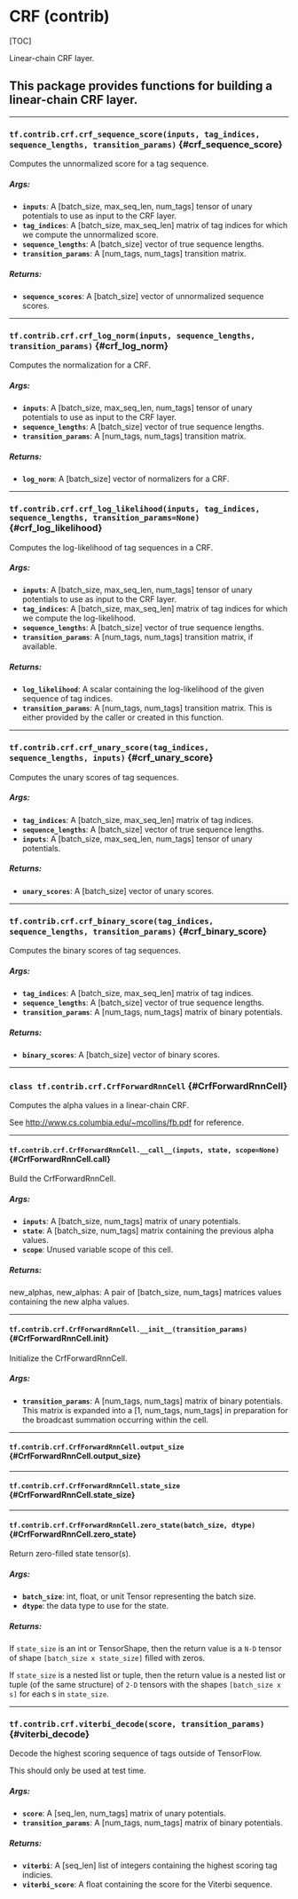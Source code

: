 <!-- This file is machine generated: DO NOT EDIT! -->

# CRF (contrib)
[TOC]

Linear-chain CRF layer.

## This package provides functions for building a linear-chain CRF layer.

- - -

### `tf.contrib.crf.crf_sequence_score(inputs, tag_indices, sequence_lengths, transition_params)` {#crf_sequence_score}

Computes the unnormalized score for a tag sequence.

##### Args:


*  <b>`inputs`</b>: A [batch_size, max_seq_len, num_tags] tensor of unary potentials
      to use as input to the CRF layer.
*  <b>`tag_indices`</b>: A [batch_size, max_seq_len] matrix of tag indices for which we
      compute the unnormalized score.
*  <b>`sequence_lengths`</b>: A [batch_size] vector of true sequence lengths.
*  <b>`transition_params`</b>: A [num_tags, num_tags] transition matrix.

##### Returns:


*  <b>`sequence_scores`</b>: A [batch_size] vector of unnormalized sequence scores.


- - -

### `tf.contrib.crf.crf_log_norm(inputs, sequence_lengths, transition_params)` {#crf_log_norm}

Computes the normalization for a CRF.

##### Args:


*  <b>`inputs`</b>: A [batch_size, max_seq_len, num_tags] tensor of unary potentials
      to use as input to the CRF layer.
*  <b>`sequence_lengths`</b>: A [batch_size] vector of true sequence lengths.
*  <b>`transition_params`</b>: A [num_tags, num_tags] transition matrix.

##### Returns:


*  <b>`log_norm`</b>: A [batch_size] vector of normalizers for a CRF.


- - -

### `tf.contrib.crf.crf_log_likelihood(inputs, tag_indices, sequence_lengths, transition_params=None)` {#crf_log_likelihood}

Computes the log-likelihood of tag sequences in a CRF.

##### Args:


*  <b>`inputs`</b>: A [batch_size, max_seq_len, num_tags] tensor of unary potentials
      to use as input to the CRF layer.
*  <b>`tag_indices`</b>: A [batch_size, max_seq_len] matrix of tag indices for which we
      compute the log-likelihood.
*  <b>`sequence_lengths`</b>: A [batch_size] vector of true sequence lengths.
*  <b>`transition_params`</b>: A [num_tags, num_tags] transition matrix, if available.

##### Returns:


*  <b>`log_likelihood`</b>: A scalar containing the log-likelihood of the given sequence
      of tag indices.
*  <b>`transition_params`</b>: A [num_tags, num_tags] transition matrix. This is either
      provided by the caller or created in this function.


- - -

### `tf.contrib.crf.crf_unary_score(tag_indices, sequence_lengths, inputs)` {#crf_unary_score}

Computes the unary scores of tag sequences.

##### Args:


*  <b>`tag_indices`</b>: A [batch_size, max_seq_len] matrix of tag indices.
*  <b>`sequence_lengths`</b>: A [batch_size] vector of true sequence lengths.
*  <b>`inputs`</b>: A [batch_size, max_seq_len, num_tags] tensor of unary potentials.

##### Returns:


*  <b>`unary_scores`</b>: A [batch_size] vector of unary scores.


- - -

### `tf.contrib.crf.crf_binary_score(tag_indices, sequence_lengths, transition_params)` {#crf_binary_score}

Computes the binary scores of tag sequences.

##### Args:


*  <b>`tag_indices`</b>: A [batch_size, max_seq_len] matrix of tag indices.
*  <b>`sequence_lengths`</b>: A [batch_size] vector of true sequence lengths.
*  <b>`transition_params`</b>: A [num_tags, num_tags] matrix of binary potentials.

##### Returns:


*  <b>`binary_scores`</b>: A [batch_size] vector of binary scores.


- - -

### `class tf.contrib.crf.CrfForwardRnnCell` {#CrfForwardRnnCell}

Computes the alpha values in a linear-chain CRF.

See http://www.cs.columbia.edu/~mcollins/fb.pdf for reference.
- - -

#### `tf.contrib.crf.CrfForwardRnnCell.__call__(inputs, state, scope=None)` {#CrfForwardRnnCell.__call__}

Build the CrfForwardRnnCell.

##### Args:


*  <b>`inputs`</b>: A [batch_size, num_tags] matrix of unary potentials.
*  <b>`state`</b>: A [batch_size, num_tags] matrix containing the previous alpha
      values.
*  <b>`scope`</b>: Unused variable scope of this cell.

##### Returns:

  new_alphas, new_alphas: A pair of [batch_size, num_tags] matrices
      values containing the new alpha values.


- - -

#### `tf.contrib.crf.CrfForwardRnnCell.__init__(transition_params)` {#CrfForwardRnnCell.__init__}

Initialize the CrfForwardRnnCell.

##### Args:


*  <b>`transition_params`</b>: A [num_tags, num_tags] matrix of binary potentials.
      This matrix is expanded into a [1, num_tags, num_tags] in preparation
      for the broadcast summation occurring within the cell.


- - -

#### `tf.contrib.crf.CrfForwardRnnCell.output_size` {#CrfForwardRnnCell.output_size}




- - -

#### `tf.contrib.crf.CrfForwardRnnCell.state_size` {#CrfForwardRnnCell.state_size}




- - -

#### `tf.contrib.crf.CrfForwardRnnCell.zero_state(batch_size, dtype)` {#CrfForwardRnnCell.zero_state}

Return zero-filled state tensor(s).

##### Args:


*  <b>`batch_size`</b>: int, float, or unit Tensor representing the batch size.
*  <b>`dtype`</b>: the data type to use for the state.

##### Returns:

  If `state_size` is an int or TensorShape, then the return value is a
  `N-D` tensor of shape `[batch_size x state_size]` filled with zeros.

  If `state_size` is a nested list or tuple, then the return value is
  a nested list or tuple (of the same structure) of `2-D` tensors with
the shapes `[batch_size x s]` for each s in `state_size`.



- - -

### `tf.contrib.crf.viterbi_decode(score, transition_params)` {#viterbi_decode}

Decode the highest scoring sequence of tags outside of TensorFlow.

This should only be used at test time.

##### Args:


*  <b>`score`</b>: A [seq_len, num_tags] matrix of unary potentials.
*  <b>`transition_params`</b>: A [num_tags, num_tags] matrix of binary potentials.

##### Returns:


*  <b>`viterbi`</b>: A [seq_len] list of integers containing the highest scoring tag
      indicies.
*  <b>`viterbi_score`</b>: A float containing the score for the Viterbi sequence.



